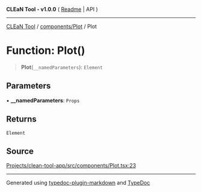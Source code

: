 **CLEaN Tool - v1.0.0** ( [Readme](../../../README.md) \| API )

***

[CLEaN Tool](../../../modules.md) / [components/Plot](../README.md) / Plot

# Function: Plot()

> **Plot**(`__namedParameters`): `Element`

## Parameters

▪ **\_\_namedParameters**: `Props`

## Returns

`Element`

## Source

[Projects/clean-tool-app/src/components/Plot.tsx:23](https://github.com/yuckyh/clean-tool-app/)

***

Generated using [typedoc-plugin-markdown](https://www.npmjs.com/package/typedoc-plugin-markdown) and [TypeDoc](https://typedoc.org/)
